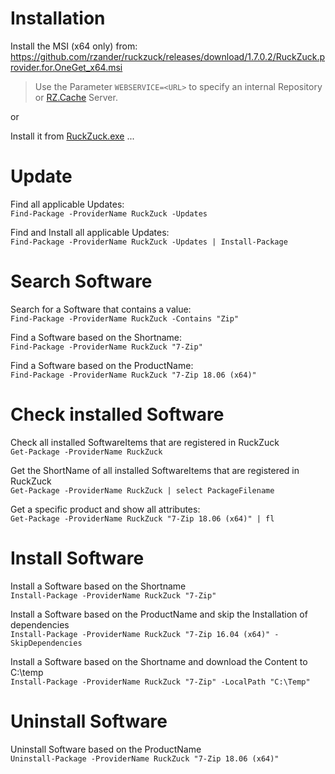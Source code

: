 # Installation  
Install the MSI (x64 only) from:
https://github.com/rzander/ruckzuck/releases/download/1.7.0.2/RuckZuck.provider.for.OneGet_x64.msi
> Use the Parameter `WEBSERVICE=<URL>` to specify an internal Repository or [RZ.Cache](https://rzander.azurewebsites.net/ruckzuck-cache/) Server. 

or

Install it from [RuckZuck.exe](https://github.com/rzander/ruckzuck/releases/download/1.7.0.2/RuckZuck.exe) ...

# Update
Find all applicable Updates:  
```Find-Package -ProviderName RuckZuck -Updates```

Find and Install all applicable Updates:  
```Find-Package -ProviderName RuckZuck -Updates | Install-Package```

# Search Software
Search for a Software that contains a value:  
```Find-Package -ProviderName RuckZuck -Contains "Zip"```

Find a Software based on the Shortname:  
```Find-Package -ProviderName RuckZuck "7-Zip"```

Find a Software based on the ProductName:  
```Find-Package -ProviderName RuckZuck "7-Zip 18.06 (x64)"```

# Check installed Software
Check all installed SoftwareItems that are registered in RuckZuck  
```Get-Package -ProviderName RuckZuck```

Get the ShortName of all installed SoftwareItems that are registered in RuckZuck  
```Get-Package -ProviderName RuckZuck | select PackageFilename```

Get a specific product and show all attributes:  
```Get-Package -ProviderName RuckZuck "7-Zip 18.06 (x64)" | fl``` 

# Install Software
Install a Software based on the Shortname  
```Install-Package -ProviderName RuckZuck "7-Zip"```

Install a Software based on the ProductName and skip the Installation of dependencies  
```Install-Package -ProviderName RuckZuck "7-Zip 16.04 (x64)" -SkipDependencies```

Install a Software based on the Shortname and download the Content to C:\temp  
```Install-Package -ProviderName RuckZuck "7-Zip" -LocalPath "C:\Temp"```

# Uninstall Software
Uninstall Software based on the ProductName  
```Uninstall-Package -ProviderName RuckZuck "7-Zip 18.06 (x64)"```


